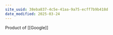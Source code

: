 ```yaml
---
site_uuid: 38eba837-4c5e-41aa-9a75-ecff7b9b418d
date_modified: 2025-03-24
---
```



Product of [[Google]]
